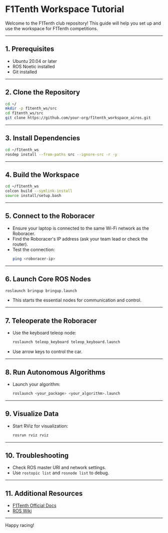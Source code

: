 # F1Tenth Workspace Tutorial

Welcome to the F1Tenth club repository! This guide will help you set up and use the workspace for F1Tenth competitions.

---

## 1. Prerequisites

- Ubuntu 20.04 or later
- ROS Noetic installed
- Git installed

---

## 2. Clone the Repository

```bash
cd ~/
mkdir -p f1tenth_ws/src
cd f1tenth_ws/src
git clone https://github.com/your-org/f1tenth_workspace_airos.git
```

---

## 3. Install Dependencies

```bash
cd ~/f1tenth_ws
rosdep install --from-paths src --ignore-src -r -y
```

---

## 4. Build the Workspace

```bash
cd ~/f1tenth_ws
colcon build --symlink-install
source install/setup.bash
```

---

## 5. Connect to the Roboracer

- Ensure your laptop is connected to the same Wi-Fi network as the Roboracer.
- Find the Roboracer's IP address (ask your team lead or check the router).
- Test the connection:
    ```bash
    ping <roboracer-ip>
    ```

---

## 6. Launch Core ROS Nodes

```bash
roslaunch bringup bringup.launch
```
- This starts the essential nodes for communication and control.

---

## 7. Teleoperate the Roboracer

- Use the keyboard teleop node:
    ```bash
    roslaunch teleop_keyboard teleop_keyboard.launch
    ```
- Use arrow keys to control the car.

---

## 8. Run Autonomous Algorithms

- Launch your algorithm:
    ```bash
    roslaunch <your_package> <your_algorithm>.launch
    ```

---

## 9. Visualize Data

- Start RViz for visualization:
    ```bash
    rosrun rviz rviz
    ```

---

## 10. Troubleshooting

- Check ROS master URI and network settings.
- Use `rostopic list` and `rosnode list` to debug.

---

## 11. Additional Resources

- [F1Tenth Official Docs](https://f1tenth.org/)
- [ROS Wiki](http://wiki.ros.org/)

---

Happy racing!